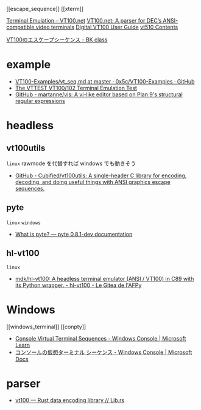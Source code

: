 [[escape_sequence]] [[xterm]]

[Terminal Emulation – VT100.net](https://vt100.net/emu/)
	[VT100.net: A parser for DEC’s ANSI-compatible video terminals](https://vt100.net/emu/dec_ansi_parser)
	[Digital VT100 User Guide](https://vt100.net/docs/vt100-ug/contents.html)
	[vt510 Contents](https://vt100.net/docs/vt510-rm/contents.html)

[VT100のエスケープシーケンス - BK class](http://bkclass.web.fc2.com/doc_vt100.html#description)

# example
- [VT100-Examples/vt_seq.md at master · 0x5c/VT100-Examples · GitHub](https://github.com/0x5c/VT100-Examples/blob/master/vt_seq.md)
- [The VTTEST VT100/102 Terminal Emulation Test](https://www.kermitproject.org/vttest.html)
- [GitHub - martanne/vis: A vi-like editor based on Plan 9's structural regular expressions](https://github.com/martanne/vis)

# headless
## vt100utils
`linux` rawmode を代替すれば windows でも動きそう
- [GitHub - Cubified/vt100utils: A single-header C library for encoding, decoding, and doing useful things with ANSI graphics escape sequences.](https://github.com/Cubified/vt100utils)

## pyte
`linux` `windows`
- [What is pyte? — pyte 0.8.1-dev documentation](https://pyte.readthedocs.io/en/latest/)

## hl-vt100
`linux`
- [mdk/hl-vt100: A headless terminal emulator (ANSI / VT100) in C89 with its Python wrapper. - hl-vt100 - Le Gitea de l'AFPy](https://git.afpy.org/mdk/hl-vt100)

# Windows
[[windows_terminal]]
[[conpty]]
- [Console Virtual Terminal Sequences - Windows Console | Microsoft Learn](https://learn.microsoft.com/en-us/windows/console/console-virtual-terminal-sequences)
- [コンソールの仮想ターミナル シーケンス - Windows Console | Microsoft Docs](https://docs.microsoft.com/ja-jp/windows/console/console-virtual-terminal-sequences)

# parser
- [vt100 — Rust data encoding library // Lib.rs](https://lib.rs/crates/vt100)
